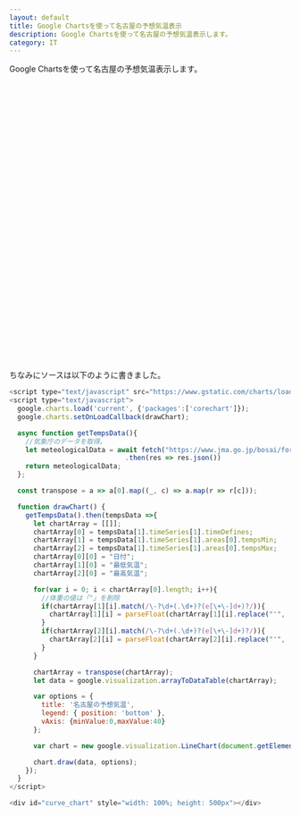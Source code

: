 ```yaml
---
layout: default
title: Google Chartsを使って名古屋の予想気温表示
description: Google Chartsを使って名古屋の予想気温表示します。
category: IT
---
```


Google Chartsを使って名古屋の予想気温表示します。

<script type="text/javascript" src="https://www.gstatic.com/charts/loader.js"></script>
<script type="text/javascript">
  google.charts.load('current', {'packages':['corechart']});
  google.charts.setOnLoadCallback(drawChart);

  async function getTempsData(){
    //気象庁のデータを取得。
    let meteologicalData = await fetch("https://www.jma.go.jp/bosai/forecast/data/forecast/230000.json")
                             .then(res => res.json())
    return meteologicalData;
  };

  function drawChart() {
    getTempsData().then(tempsData =>{
      let chartArray = [[]];
      chartArray[0] = tempsData[1].timeSeries[1].timeDefines;
      chartArray[1] = tempsData[1].timeSeries[1].areas[0].tempsMax;
      chartArray[2] = tempsData[1].timeSeries[1].areas[0].tempsMin;
      let data = google.visualization.arrayToDataTable(chartArray);

      var options = {
        title: '名古屋の予想気温',
        legend: { position: 'bottom' },
        vAxis: {minValue:0,maxValue:40}
      };

      var chart = new google.visualization.LineChart(document.getElementById('curve_chart'));

      chart.draw(data, options);
    });
  }
</script>

<div id="curve_chart" style="width: 100%; height: 500px"></div>

ちなみにソースは以下のように書きました。  
```JavaScript
<script type="text/javascript" src="https://www.gstatic.com/charts/loader.js"></script>
<script type="text/javascript">
  google.charts.load('current', {'packages':['corechart']});
  google.charts.setOnLoadCallback(drawChart);

  async function getTempsData(){
    //気象庁のデータを取得。
    let meteologicalData = await fetch("https://www.jma.go.jp/bosai/forecast/data/forecast/230000.json")
                             .then(res => res.json())
    return meteologicalData;
  };

  const transpose = a => a[0].map((_, c) => a.map(r => r[c]));

  function drawChart() {
    getTempsData().then(tempsData =>{
      let chartArray = [[]];
      chartArray[0] = tempsData[1].timeSeries[1].timeDefines;
      chartArray[1] = tempsData[1].timeSeries[1].areas[0].tempsMin;
      chartArray[2] = tempsData[1].timeSeries[1].areas[0].tempsMax;
      chartArray[0][0] = "日付";
      chartArray[1][0] = "最低気温";
      chartArray[2][0] = "最高気温";

      for(var i = 0; i < chartArray[0].length; i++){
        //体重の値は「"」を削除
        if(chartArray[1][i].match(/\-?\d+(.\d+)?(e[\+\-]d+)?/)){
          chartArray[1][i] = parseFloat(chartArray[1][i].replace("'", ''));
        }
        if(chartArray[2][i].match(/\-?\d+(.\d+)?(e[\+\-]d+)?/)){
          chartArray[2][i] = parseFloat(chartArray[2][i].replace("'", ''));
        }
      }

      chartArray = transpose(chartArray);
      let data = google.visualization.arrayToDataTable(chartArray);

      var options = {
        title: '名古屋の予想気温',
        legend: { position: 'bottom' },
        vAxis: {minValue:0,maxValue:40}
      };

      var chart = new google.visualization.LineChart(document.getElementById('curve_chart'));

      chart.draw(data, options);
    });
  }
</script>

<div id="curve_chart" style="width: 100%; height: 500px"></div>
```
